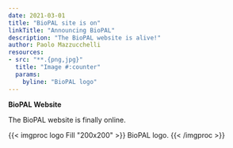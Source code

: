 ```yaml
---
date: 2021-03-01
title: "BioPAL site is on"
linkTitle: "Announcing BioPAL"
description: "The BioPAL website is alive!"
author: Paolo Mazzucchelli
resources:
- src: "**.{png,jpg}"
  title: "Image #:counter"
  params:
    byline: "BioPAL logo"
---
```


**BioPAL Website**

The BioPAL website is finally online.

{{< imgproc logo Fill "200x200" >}}
BioPAL logo.
{{< /imgproc >}}



